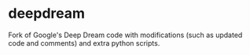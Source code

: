 # deepdream
Fork of Google's Deep Dream code with modifications (such as updated code and comments) and extra python scripts.
